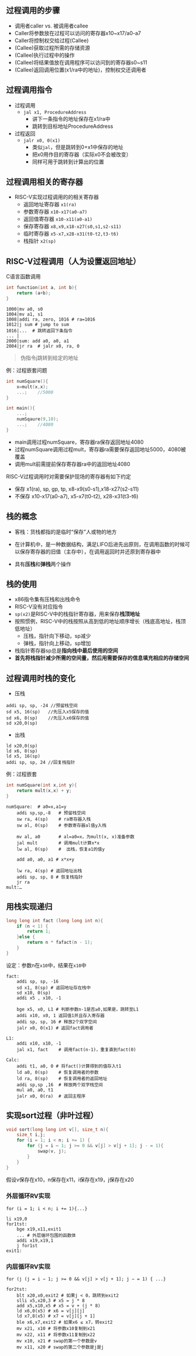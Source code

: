 ## 过程调用的步骤

- 调用者caller vs. 被调用者callee
- Caller将参数放在过程可以访问的寄存器x10~x17/a0-a7
- Caller将控制权交给过程(Callee)
- (Callee)获取过程所需的存储资源
- (Callee)执行过程中的操作
- (Callee)将结果值放在调用程序可以访问到的寄存器s0~s11
- (Callee)返回调用位置(x1/ra中的地址)，控制权交还调用者

## 过程调用指令

- 过程调用
    - `jal x1, ProcedureAddress`
        - 讲下一条指令的地址保存在x1/ra中
        - 跳转到目标地址ProcedureAddress
- 过程返回
    - `jalr x0, 0(x1)`
        - 类似`jal`，但是跳转到0+x1中保存的地址
        - 把x0用作目的寄存器（实际x0不会被改变）
        - 同样可用于跳转到计算出的位置

## 过程调用相关的寄存器

- RISC-V实现过程调用的的相关寄存器
    - 返回地址寄存器 `x1(ra)`
    - 参数寄存器 `x10-x17(a0-a7)`
    - 返回值寄存器 `x10-x11(a0-a1)`
    - 保存寄存器 `x8,x9,x18-x27(s0,s1,s2-s11)`
    - 临时寄存器 `x5-x7,x28-x31(t0-t2,t3-t6)`
    - 栈指针 `x2(sp)`

## RISC-V过程调用（人为设置返回地址）

C语言函数调用

```c
int function(int a, int b){
    return (a+b);
}
```

```RISC-V
1000|mv a0, s0
1004|mv a1, s1
1008|addi ra, zero, 1016 # ra=1016
1012|j sum # jump to sum
1016|...  # 跳转返回下条指令
... |
2000|sum: add a0, a0, a1
2004|jr ra  # jalr x0, ra, 0
```
> 伪指令j跳转到给定的地址

例：过程嵌套问题

```c
int numSquare(){
    x=mult(x,x);
    ...;    //5000
}

int main(){
    ...;
    numSqaure(9,10);
    ...;    //4080
}
```

- main调用过程numSquare，寄存器ra保存返回地址4080
- 过程numSquare调用过程mult，寄存器ra需要保存返回地址5000，4080被覆盖
- 调用mult前需提前保存寄存器ra中的返回地址4080

RISC-V过程调用时对需要保护现场的寄存器有如下约定

- 保存 x1(ra), sp, gp, tp, x8-x9(s0-s1),x18-x27(s2-s11)
- 不保存 x10-x17(a0-a7), x5-x7(t0-t2), x28-x31(t3-t6)


## 栈的概念

- 客栈：货栈都指的是临时“保存”人或物的地方

- 在计算机中，是一种数据结构，满足LIFO后进先出原则，在调用函数的时候可以保存寄存器的旧值（主存中），在调用返回时并还原到寄存器中
- 具有**压栈**和**弹栈**两个操作

## 栈的使用

- x86指令集有压栈和出栈命令
- RISC-V没有对应指令
- `sp(x2)`是RISC-V中的栈指针寄存器，用来保存**栈顶地址**
- 按照惯例，RISC-V中的栈按照从高到低的地址顺序增长（栈底高地址，栈顶低地址）
    - 压栈，指针向下移动，sp减少
    - 弹栈，指针向上移动，sp增加
- 栈指针寄存器sp总是**指向栈中最后使用的空间**
- **首先将栈指针减少所需的空间量，然后用需要保存的信息填充相应的存储空间**

## 过程调用时栈的变化

- 压栈

```RISC-V
addi sp, sp, -24 //预留栈空间
sd x5, 16(sp)   //先压入x5保存的值
sd x6, 8(sp)    //先压入x6保存的值
sd x20,0(sp)
```

- 出栈

```RISC-V
ld x20,0(sp)
ld x6, 8(sp)
ld x5, 16(sp)
addi sp, sp, 24 //回复栈指针
```

例：过程嵌套

```c
int numSquare(int x,int y){
    return mult(x,x) + y;
}
```

```risc-v
numSquare:  # a0=x,a1=y
    addi sp,sp,-8   # 预留栈空间
    sw ra, 4(sp)    # ra寄存器入栈
    sw al, 0(sp)    # 参数寄存器al值y入栈

    mv al, a0       # al=a0=x，为mult(x, x)准备参数
    jal mult        # 调用mult计算x*x
    lw al, 0(sp)    #  出栈，恢复a1的值y

    add a0, a0, a1 # x*x+y

    lw ra, 4(sp) # 返回地址出栈
    addi sp, sp, 8 # 恢复栈指针
    jr ra
mult:…
```

## 用栈实现递归

```c
long long int fact (long long int n){
    if (n < 1) {
        return 1;
    }else {
        return n * fafact(n - 1);
    }
}
```

设定：参数n在`x10`中，结果在`x10`中

```risc-v
fact:
    addi sp, sp, -16
    sd x1, 8(sp) # 返回地址存在栈中
    sd x10, 0(sp)
    addi x5 , x10, -1

    bge x5, x0, L1 # 判断参数n-1是否≥0,如果是，跳转至L1
    addi x10, x0, 1 返回值1并且存入寄存器
    addi sp, sp, 16 # 释放2个双字空间
    jalr x0, 0(x1) # 返回fact调用者

L1:
    addi x10, x10, -1
    jal x1, fact    # 调用fact(n-1)，重复直到fact(0)

Calc: 
    addi t1, a0, 0 # 将fact()计算得到的值存入t1
    ld a0, 0(sp)    # 恢复调用者的参数
    ld ra, 8(sp)    # 恢复调用者的返回地址
    addi sp,sp ,16  # 释放两个双字栈空间
    mul a0, a0, t1
    jalr x0, 0(ra)  # 返回主程序

```

<!-- ![img](https://github.com/DINOREXNB/DINOREXNB.github.io/blob/main/docs/images/jz5-1.png?raw=true){width=600} -->

## 实现sort过程（非叶过程）

```c
void sort(long long int v[], size_t n){
    size_t i,j;
    for (i = 1; i < n; i += 1) {
        for (j = i – 1; j >= 0 && v[j] > v[j + 1]; j - = 1){
            swap(v, j);
        }
    }
}
```

假设v保存在x10，n保存在x11，i保存在x19，j保存在x20

### 外层循环RV实现 

`for (i = 1; i < n; i += 1){...}`

```risc-v
li x19,0
for1tst:
    bge x19,x11,exit1
    ... # 外层循环包围的函数体
    addi x19,x19,1
    j for1st
exit1:
```

### 内层循环RV实现 

`for (j (j = i − 1; j >= 0 && v[j] > v[j + 1]; j − = 1) { ...}`

```risc-v
for2tst:
    blt x20,x0,exit2 # 如果j < 0，跳转到exit2
    slli x5,x20,3 # x5 = j * 8
    add x5,x10,x5 # x5 = v + (j * 8)
    ld x6,0(x5) # x6 = v[j][j]
    ld x7,8(x5) # x7 = v[j][j + 1]
    ble x6,x7,exit2 # 如果x6 ≤ x7，转exit2
    mv x21, x10 # 将参数x10复制到x21
    mv x22, x11 # 将参数x11复制到x22
    mv x10, x21 # swap的第一个参数是v
    mv x11, x20 # swap的第二个参数是j是j
```